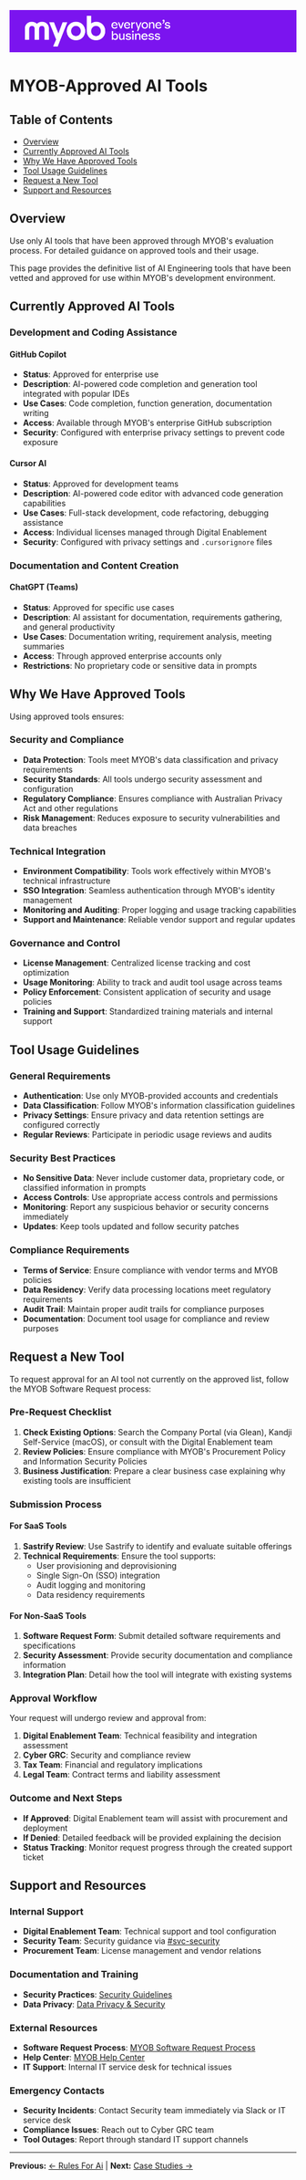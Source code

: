 ![MYOB Banner](../../assets/images/myob-banner.png)

# MYOB-Approved AI Tools

## Table of Contents
- [Overview](#overview)
- [Currently Approved AI Tools](#currently-approved-ai-tools)
- [Why We Have Approved Tools](#why-we-have-approved-tools)
- [Tool Usage Guidelines](#tool-usage-guidelines)
- [Request a New Tool](#request-a-new-tool)
- [Support and Resources](#support-and-resources)

## Overview

Use only AI tools that have been approved through MYOB's evaluation process. For detailed guidance on approved tools and their usage.

This page provides the definitive list of AI Engineering tools that have been vetted and approved for use within MYOB's development environment.

## Currently Approved AI Tools

### Development and Coding Assistance

#### GitHub Copilot
- **Status**: Approved for enterprise use
- **Description**: AI-powered code completion and generation tool integrated with popular IDEs
- **Use Cases**: Code completion, function generation, documentation writing
- **Access**: Available through MYOB's enterprise GitHub subscription
- **Security**: Configured with enterprise privacy settings to prevent code exposure

#### Cursor AI
- **Status**: Approved for development teams
- **Description**: AI-powered code editor with advanced code generation capabilities
- **Use Cases**: Full-stack development, code refactoring, debugging assistance
- **Access**: Individual licenses managed through Digital Enablement
- **Security**: Configured with privacy settings and `.cursorignore` files

### Documentation and Content Creation

#### ChatGPT (Teams)
- **Status**: Approved for specific use cases
- **Description**: AI assistant for documentation, requirements gathering, and general productivity
- **Use Cases**: Documentation writing, requirement analysis, meeting summaries
- **Access**: Through approved enterprise accounts only
- **Restrictions**: No proprietary code or sensitive data in prompts


## Why We Have Approved Tools

Using approved tools ensures:

### Security and Compliance
- **Data Protection**: Tools meet MYOB's data classification and privacy requirements
- **Security Standards**: All tools undergo security assessment and configuration
- **Regulatory Compliance**: Ensures compliance with Australian Privacy Act and other regulations
- **Risk Management**: Reduces exposure to security vulnerabilities and data breaches

### Technical Integration
- **Environment Compatibility**: Tools work effectively within MYOB's technical infrastructure
- **SSO Integration**: Seamless authentication through MYOB's identity management
- **Monitoring and Auditing**: Proper logging and usage tracking capabilities
- **Support and Maintenance**: Reliable vendor support and regular updates

### Governance and Control
- **License Management**: Centralized license tracking and cost optimization
- **Usage Monitoring**: Ability to track and audit tool usage across teams
- **Policy Enforcement**: Consistent application of security and usage policies
- **Training and Support**: Standardized training materials and internal support

## Tool Usage Guidelines

### General Requirements
- **Authentication**: Use only MYOB-provided accounts and credentials
- **Data Classification**: Follow MYOB's information classification guidelines
- **Privacy Settings**: Ensure privacy and data retention settings are configured correctly
- **Regular Reviews**: Participate in periodic usage reviews and audits

### Security Best Practices
- **No Sensitive Data**: Never include customer data, proprietary code, or classified information in prompts
- **Access Controls**: Use appropriate access controls and permissions
- **Monitoring**: Report any suspicious behavior or security concerns immediately
- **Updates**: Keep tools updated and follow security patches

### Compliance Requirements
- **Terms of Service**: Ensure compliance with vendor terms and MYOB policies
- **Data Residency**: Verify data processing locations meet regulatory requirements
- **Audit Trail**: Maintain proper audit trails for compliance purposes
- **Documentation**: Document tool usage for compliance and review purposes

## Request a New Tool

To request approval for an AI tool not currently on the approved list, follow the MYOB Software Request process:

### Pre-Request Checklist
1. **Check Existing Options**: Search the Company Portal (via Glean), Kandji Self-Service (macOS), or consult with the Digital Enablement team
2. **Review Policies**: Ensure compliance with MYOB's Procurement Policy and Information Security Policies
3. **Business Justification**: Prepare a clear business case explaining why existing tools are insufficient

### Submission Process

#### For SaaS Tools
1. **Sastrify Review**: Use Sastrify to identify and evaluate suitable offerings
2. **Technical Requirements**: Ensure the tool supports:
   - User provisioning and deprovisioning
   - Single Sign-On (SSO) integration
   - Audit logging and monitoring
   - Data residency requirements

#### For Non-SaaS Tools
1. **Software Request Form**: Submit detailed software requirements and specifications
2. **Security Assessment**: Provide security documentation and compliance information
3. **Integration Plan**: Detail how the tool will integrate with existing systems

### Approval Workflow

Your request will undergo review and approval from:

1. **Digital Enablement Team**: Technical feasibility and integration assessment
2. **Cyber GRC**: Security and compliance review
3. **Tax Team**: Financial and regulatory implications
4. **Legal Team**: Contract terms and liability assessment

### Outcome and Next Steps

- **If Approved**: Digital Enablement team will assist with procurement and deployment
- **If Denied**: Detailed feedback will be provided explaining the decision
- **Status Tracking**: Monitor request progress through the created support ticket

## Support and Resources

### Internal Support
- **Digital Enablement Team**: Technical support and tool configuration
- **Security Team**: Security guidance via [#svc-security](https://myob.slack.com/messages/CANT8SKFY)
- **Procurement Team**: License management and vendor relations

### Documentation and Training
- **Security Practices**: [Security Guidelines](../responsible-practices/security.md)
- **Data Privacy**: [Data Privacy & Security](../responsible-practices/data-privacy-security.md)

### External Resources
- **Software Request Process**: [MYOB Software Request Process](https://helpme.myob.com/hc/en-us/articles/19311597884825-MYOB-Software-Request-Process)
- **Help Center**: [MYOB Help Center](https://helpme.myob.com/)
- **IT Support**: Internal IT service desk for technical issues

### Emergency Contacts
- **Security Incidents**: Contact Security team immediately via Slack or IT service desk
- **Compliance Issues**: Reach out to Cyber GRC team
- **Tool Outages**: Report through standard IT support channels

---

**Previous:** [← Rules For Ai](rules-for-ai/README.md) | **Next:** [Case Studies →](case-studies.md)
